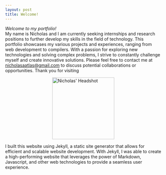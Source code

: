 ```yaml
---
layout: post
title: Welcome!
---
```



*Welcome to my portfolio!*  
My name is Nicholas and I am currently seeking internships and research positions to further develop my skills in the field of technology. This portfolio showcases my various projects and experiences, ranging from web development to compilers. With a passion for exploring new technologies and solving complex problems, I strive to constantly challenge myself and create innovative solutions. Please feel free to contact me at nicholasaatlas@gmail.com to discuss potential collaborations or opportunities. Thank you for visiting


<img src="/public/UpwardHeadshot.JPG" alt="Nicholas' Headshot" width="200" style="display: block; margin: 0 auto;">


I built this website using Jekyll, a static site generator that allows for efficient and scalable website development. With Jekyll, I was able to create a high-performing website that leverages the power of Markdown, Javascript, and other web technologies to provide a seamless user experience.
